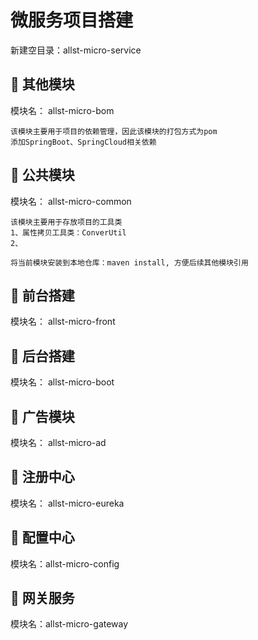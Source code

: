 # 微服务项目搭建
新建空目录：allst-micro-service

## 🍌 其他模块
模块名： allst-micro-bom
```text
该模块主要用于项目的依赖管理，因此该模块的打包方式为pom
添加SpringBoot、SpringCloud相关依赖

```
## 🍓 公共模块
模块名： allst-micro-common
```text
该模块主要用于存放项目的工具类
1、属性拷贝工具类：ConverUtil
2、

将当前模块安装到本地仓库：maven install, 方便后续其他模块引用
```

## 🍎 前台搭建
模块名： allst-micro-front

## 🍋 后台搭建
模块名： allst-micro-boot

## 🥥 广告模块
模块名： allst-micro-ad

## 🍑 注册中心
模块名： allst-micro-eureka

## 🍉 配置中心
模块名：allst-micro-config

## 🍒 网关服务
模块名：allst-micro-gateway
